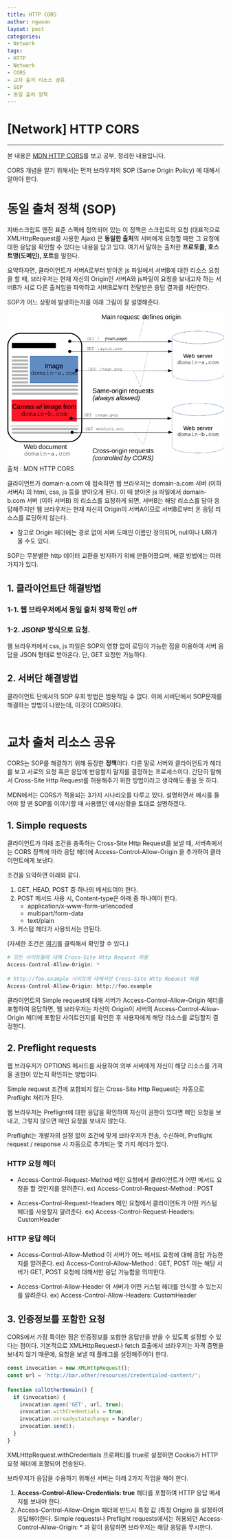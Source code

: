 ```yaml
---
title: HTTP CORS
author: ngwoon
layout: post
categories:
- Network
tags:
- HTTP
- Network
- CORS
- 교차 출처 리소스 공유
- SOP
- 동일 출처 정책
---
```


# [Network] HTTP CORS
- - -

본 내용은 [MDN HTTP CORS](https://developer.mozilla.org/ko/docs/Web/HTTP/CORS)를 보고 공부, 정리한 내용입니다.<br/>

CORS 개념을 알기 위해서는 먼저 브라우저의 SOP (Same Origin Policy) 에 대해서 알아야 한다. 

# 동일 출처 정책 (SOP)

자바스크립트 엔진 표준 스펙에 정의되어 있는 이 정책은 스크립트의 요청 (대표적으로 XMLHttpRequest를 사용한 Ajax) 은 **동일한 출처**의 서버에게 요청할 때만 그 요청에 대한 응답을 확인할 수 있다는 내용을 담고 있다. 여기서 말하는 출처란 **프로토콜, 호스트명(도메인), 포트**를 말한다.

요약하자면, 클라이언트가 서버A로부터 받아온 js 파일에서 서버B에 대한 리소스 요청을 할 때, 브라우저는 현재 자신의 Origin인 서버A와 js파일이 요청을 보내고자 하는 서버B가 서로 다른 출처임을 파악하고 서버B로부터 전달받은 응답 결과를 차단한다.

SOP가 어느 상황에 발생하는지를 아래 그림이 잘 설명해준다.

![SOP, CORS 이미지](/assets/images/post/Network/HTTP-CORS/CORS_image.png)
출처 : MDN HTTP CORS

클라이언트가 domain-a.com 에 접속하면 웹 브라우저는 domain-a.com 서버 (이하 서버A) 의 html, css, js 등을 받아오게 된다. 이 때 받아온 js 파일에서  domain-b.com 서버 (이하 서버B) 의 리소스를 요청하게 되면, 서버B는 해당 리소스를 담아 응답해주지만 웹 브라우저는 현재 자신의 Origin이 서버A이므로 서버B로부터 온 응답 리소스를 로딩하지 않는다.

- 참고로 Origin 헤더에는 경로 없이 서버 도메인 이름만 정의되며, null이나 URI가 올 수도 있다.

SOP는 무분별한 http 데이터 교환을 방지하기 위해 만들어졌으며, 해결 방법에는 여러 가지가 있다.
<br/>

## 1. 클라이언트단 해결방법

### 1-1. 웹 브라우저에서 동일 출처 정책 확인 off

### 1-2. JSONP 방식으로 요청.

웹 브라우저에서 css, js 파일은 SOP의 영향 없이 로딩이 가능한 점을 이용하여 서버 응답을 JSON 형태로 받아온다. 단, GET 요청만 가능하다.

## 2. 서버단 해결방법

클라이언트 단에서의 SOP 우회 방법은 범용적일 수 없다. 이에 서버단에서 SOP문제를 해결하는 방법이 나왔는데, 이것이 CORS이다.
<br/><br/>

# 교차 출처 리소스 공유

CORS는 SOP를 해결하기 위해  등장한 **정책**이다. 다른 말로 서버와 클라이언트가 헤더를 보고 서로의 요청 혹은 응답에 반응할지 말지를 결정하는 프로세스이다. 간단히 말해서 Cross-Site Http Request를 허용해주기 위한 방법이라고 생각해도 좋을 듯 하다.

MDN에서는 CORS가 적용되는 3가지 시나리오를 다루고 있다. 설명하면서 예시를 들어야 할 땐 SOP를 이야기할 때 사용했던 예시상황을 토대로 설명하겠다.

## 1. Simple requests

클라이언트가 아래 조건을 충족하는 Cross-Site Http Request를 보낼 때, 서버측에서는 CORS 정책에 따라 응답 헤더에 Access-Control-Allow-Origin 을 추가하여 클라이언트에게 보낸다.

조건을 요약하면 아래와 같다.

1. GET, HEAD, POST 중 하나의 메서드여야 한다.
2. POST 메서드 사용 시, Content-type은 아래 중 하나여야 한다.
    - application/x-www-form-urlencoded
    - multipart/form-data
    - text/plain
3. 커스텀 헤더가 사용되서는 안된다.

(자세한 조건은 [여기](https://developer.mozilla.org/ko/docs/Web/HTTP/CORS#단순_요청Simple_requests)를 클릭해서 확인할 수 있다.)

```python
# 모든 사이트들에 대해 Cross-Site Http Request 허용 
Access-Control-Allow-Origin: * 

# http://foo.example 사이트에 대해서만 Cross-Site Http Request 허용 
Access-Control-Allow-Origin: http://foo.example
```

클라이언트의 Simple request에 대해 서버가 Access-Control-Allow-Origin 헤더를 포함하여 응답하면, 웹 브라우저는 자신의 Origin이 서버의 Access-Control-Allow-Origin 헤더에 포함된 사이트인지를 확인한 후 사용자에게 해당 리소스를 로딩할지 결정한다.

## 2. Preflight requests

웹 브라우저가 OPTIONS 메서드를 사용하여 외부 서버에게 자신이 해당 리소스를 가져올 권한이 있는지 확인하는 방법이다.

Simple request 조건에 포함되지 않는 Cross-Site Http Request는 자동으로 Preflight 처리가 된다.

웹 브라우저는 Preflight에 대한 응답을 확인하여 자신이 권한이 있다면 메인 요청을 보내고, 그렇지 않으면 메인 요청을 보내지 않는다.

Preflight는 개발자의 설정 없이 조건에 맞게 브라우저가 전송, 수신하며, Preflight request / response 시 자동으로 추가되는 몇 가지 헤더가 있다.

### HTTP 요청 헤더

- Access-Control-Request-Method
    메인 요청에서 클라이언트가 어떤 메서드 요청을 할 것인지를 알려준다.
    ex) Access-Control-Request-Method : POST

- Access-Control-Request-Headers
    메인 요청에서 클라이언트가 어떤 커스텀 헤더를 사용할지 알려준다.
    ex) Access-Control-Request-Headers: CustomHeader

### HTTP 응답 헤더

- Access-Control-Allow-Method
    이 서버가 어느 메서드 요청에 대해 응답 가능한지를 알려준다.
    ex) Access-Control-Allow-Method : GET, POST
    이는 해당 서버가 GET, POST 요청에 대해서만 응답 가능함을 의미한다.

- Access-Control-Allow-Header
    이 서버가 어떤 커스텀 헤더를 인식할 수 있는지를 알려준다.
    ex) Access-Control-Allow-Headers: CustomHeader

## 3. 인증정보를 포함한 요청

CORS에서 가장 특이한 점은 인증정보를 포함한 응답만을 받을 수 있도록 설정할 수 있다는 점이다. 기본적으로 XMLHttpRequest나 fetch 호출에서 브라우저는 자격 증명을 보내지 않기 때문에, 요청을 보낼 때 플래그를 설정해주어야 한다.

```jsx
const invocation = new XMLHttpRequest();
const url = 'http://bar.other/resources/credentialed-content/';
    
function callOtherDomain() {
  if (invocation) {
    invocation.open('GET', url, true);
    invocation.withCredentials = true;
    invocation.onreadystatechange = handler;
    invocation.send(); 
  }
}
```

XMLHttpRequest.withCredentials 프로퍼티를 true로 설정하면 Cookie가 HTTP 요청 헤더에 포함되어 전송된다. 

브라우저가 응답을 수용하기 위해선 서버는 아래 2가지 작업을 해야 한다. 

1. **Access-Control-Allow-Credentials: true** 헤더를 포함하여 HTTP 응답 메세지를 보내야 한다. 
2. Access-Control-Allow-Origin 헤더에 반드시 특정 값 (특정 Origin) 을 설정하여 응답해야한다. 
    Simple requests나 Preflight requests에서는 허용되던 Access-Control-Allow-Origin: * 과 같이 응답하면 브라우저는 해당 응답을 무시한다.